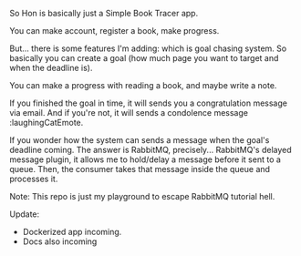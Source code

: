 So Hon is basically just a Simple Book Tracer app.

You can make account, register a book, make progress.

But... there is some features I'm adding: which is goal chasing system. So basically you can create a goal (how much page you want to target and when the deadline is).

You can make a progress with reading a book, and maybe write a note.

If you finished the goal in time, it will sends you a congratulation message via email. And if you're not, it will sends a condolence message :laughingCatEmote.

If you wonder how the system can sends a message when the goal's deadline coming. The answer is RabbitMQ, precisely... RabbitMQ's delayed message plugin, it allows me to hold/delay a message before it sent to a queue. Then, the consumer takes that message inside the queue and processes it.

Note: 
This repo is just my playground to escape RabbitMQ tutorial hell.

Update:
- Dockerized app incoming.
- Docs also incoming